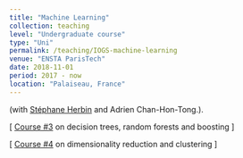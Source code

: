 ```yaml
---
title: "Machine Learning"
collection: teaching
level: "Undergraduate course"
type: "Uni"
permalink: /teaching/IOGS-machine-learning
venue: "ENSTA ParisTech"
date: 2018-11-01
period: 2017 - now
location: "Palaiseau, France"
---
```


(with [Stéphane Herbin](http://www.onera.fr/fr/staff/stephane-herbin) and Adrien Chan-Hon-Tong.).

\[ [Course #3](../files/ensta-app-03-arbres-ensembles.pdf) on decision trees, random forests and boosting \]

\[ [Course #4](../files/ensta-app-04-non-supervise.pdf) on dimensionality reduction and clustering \]

